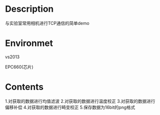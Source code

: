 #  Description

与实验室常用相机进行TCP通信的简单demo

#  Environmet
 
 vs2013
 
 EPC660(芯片)
 
 # Contents
 1.对获取的数据进行均值滤波
 2.对获取的数据进行温度校正
 3.对获取的数据进行偏移补偿
 4.对获取的数据进行畸变校正
 5.保存数据为16bit的png格式
 
 
